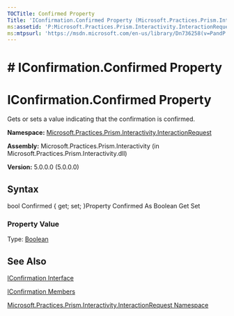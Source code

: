 ```yaml
---
TOCTitle: Confirmed Property
Title: 'IConfirmation.Confirmed Property (Microsoft.Practices.Prism.Interactivity.InteractionRequest)'
ms:assetid: 'P:Microsoft.Practices.Prism.Interactivity.InteractionRequest.IConfirmation.Confirmed'
ms:mtpsurl: 'https://msdn.microsoft.com/en-us/library/Dn736258(v=PandP.50)'
---
```


# # IConfirmation.Confirmed Property

# IConfirmation.Confirmed Property

Gets or sets a value indicating that the confirmation is confirmed.

**Namespace:** [Microsoft.Practices.Prism.Interactivity.InteractionRequest](https://msdn.microsoft.com/library/microsoft.practices.prism.interactivity.interactionrequest)
**Assembly:** Microsoft.Practices.Prism.Interactivity (in Microsoft.Practices.Prism.Interactivity.dll)

**Version:** 5.0.0.0 (5.0.0.0)

## Syntax

bool Confirmed { get; set; }Property Confirmed As Boolean Get Set
### Property Value

Type: [Boolean](http://msdn.microsoft.com/en-us/library/a28wyd50)

## See Also

[IConfirmation Interface](https://msdn.microsoft.com/library/microsoft.practices.prism.interactivity.interactionrequest.iconfirmation)

[IConfirmation Members](https://msdn.microsoft.com/allmembers.t:microsoft.practices.prism.interactivity.interactionrequest.iconfirmation)

[Microsoft.Practices.Prism.Interactivity.InteractionRequest Namespace](https://msdn.microsoft.com/library/microsoft.practices.prism.interactivity.interactionrequest)
